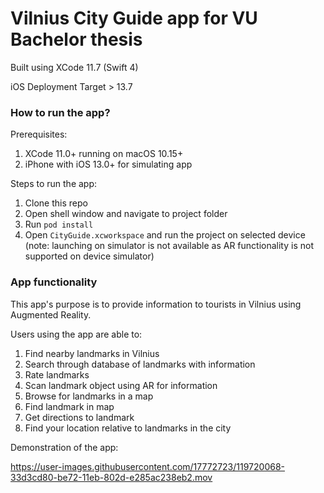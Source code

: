 # Vilnius City Guide app for VU Bachelor thesis

Built using XCode 11.7 (Swift 4)

iOS Deployment Target > 13.7

### How to run the app?

Prerequisites:
1. XCode 11.0+ running on macOS 10.15+
1. iPhone with iOS 13.0+ for simulating app

Steps to run the app:
1. Clone this repo
1. Open shell window and navigate to project folder
1. Run `pod install`
1. Open `CityGuide.xcworkspace` and run the project on selected device (note: launching on simulator is not available as AR functionality is not supported on device simulator)

### App functionality

This app's purpose is to provide information to tourists in Vilnius using Augmented Reality. 

Users using the app are able to:
1. Find nearby landmarks in Vilnius
1. Search through database of landmarks with information
1. Rate landmarks
1. Scan landmark object using AR for information
1. Browse for landmarks in a map
1. Find landmark in map 
1. Get directions to landmark
1. Find your location relative to landmarks in the city

Demonstration of the app:

https://user-images.githubusercontent.com/17772723/119720068-33d3cd80-be72-11eb-802d-e285ac238eb2.mov



